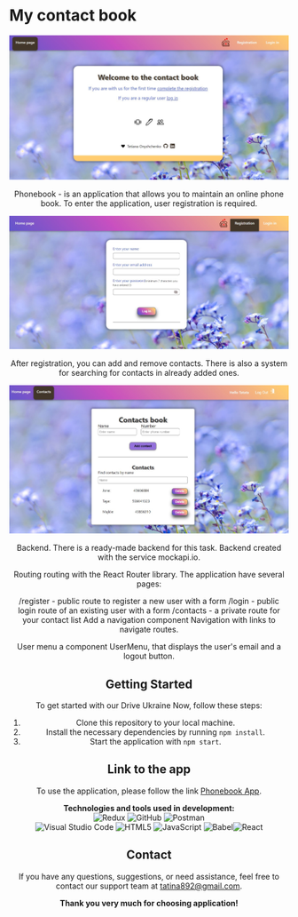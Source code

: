 # My contact book

<div align="center">

<img src="./assets/Screenshot_1.jpg" alt="Home page">

Phonebook - is an application that allows you to maintain an online phone book.
To enter the application, user registration is required.

<img src ="./assets/Screenshot_2.jpg" alt="Register page">

After registration, you can add and remove contacts. There is also a system for
searching for contacts in already added ones.

<img src ="./assets/Screenshot_3.jpg" alt="Contact book page">

Backend. There is a ready-made backend for this task. Backend created with the
service mockapi.io.

Routing routing with the React Router library. The application have several
pages:

/register - public route to register a new user with a form /login - public
login route of an existing user with a form /contacts - a private route for your
contact list Add a navigation component Navigation with links to navigate
routes.

User menu a component UserMenu, that displays the user's email and a logout
button.

## Getting Started

To get started with our Drive Ukraine Now, follow these steps:

1. Clone this repository to your local machine.
2. Install the necessary dependencies by running `npm install`.
3. Start the application with `npm start`.

## Link to the app

To use the application, please follow the link
[Phonebook App](https://tetiana892.github.io/Phonebook/).

<b>Technologies and tools used in development:</b></br>
![Redux](https://img.shields.io/badge/redux-%23593d88.svg?style=for-the-badge&logo=redux&logoColor=white)
![GitHub](https://img.shields.io/badge/github-%23121011.svg?style=for-the-badge&logo=github&logoColor=white)
![Postman](https://img.shields.io/badge/Postman-FF6C37?style=for-the-badge&logo=postman&logoColor=white)</br>
![Visual Studio Code](https://img.shields.io/badge/Visual%20Studio%20Code-0078d7.svg?style=for-the-badge&logo=visual-studio-code&logoColor=white)
![HTML5](https://img.shields.io/badge/html5-%23E34F26.svg?style=for-the-badge&logo=html5&logoColor=white)
![JavaScript](https://img.shields.io/badge/javascript-%23323330.svg?style=for-the-badge&logo=javascript&logoColor=%23F7DF1E)
![Babel](https://img.shields.io/badge/Babel-F9DC3e?style=for-the-badge&logo=babel&logoColor=black)![React](https://img.shields.io/badge/react-%2320232a.svg?style=for-the-badge&logo=react&logoColor=%2361DAFB)</br>

## Contact

If you have any questions, suggestions, or need assistance, feel free to contact
our support team at tatina892@gmail.com.

<div align="center"><b>Thank you very much for choosing  application!</b>
</br></br><div>
